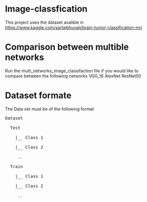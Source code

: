 # Image-classfication
This project uses the dataset avalible in https://www.kaggle.com/sartajbhuvaji/brain-tumor-classification-mri


# Comparison between multible networks
Run the multi_networks_image_classifaction file if you would like to compare between the following networks
VGG_16
AlexNet
ResNet50

# Dataset formate

The Data set must be of the following format
<pre>
Dataset <br/>
  Test<br/>
    |__ Class 1 <br/>
    |__ Class 2 <br/>
     .. <br/>
  Train <br/>
    |__ Class 1 <br/>
    |__ Class 2 <br/>
     .. <br/>
